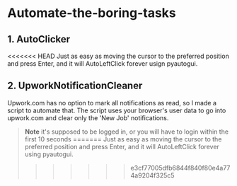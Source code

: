 # Automate-the-boring-tasks

## 1. AutoClicker
<<<<<<< HEAD
Just as easy as moving the cursor to the preferred position and press Enter, and it will AutoLeftClick forever usign pyautogui. 

## 2. UpworkNotificationCleaner
Upwork.com has no option to mark all notifications as read, so I made a script to automate that.
The script uses your browser's user data to go into upwork.com and clear only the 'New Job' notifications.
> **Note** it's supposed to be logged in, or you will have to login within the first 10 seconds
=======
Just as easy as moving the cursor to the preferred position and press Enter, and it will AutoLeftClick forever using pyautogui. 
>>>>>>> e3cf77005dfb6844f840f80e4a774a9204f325c5
